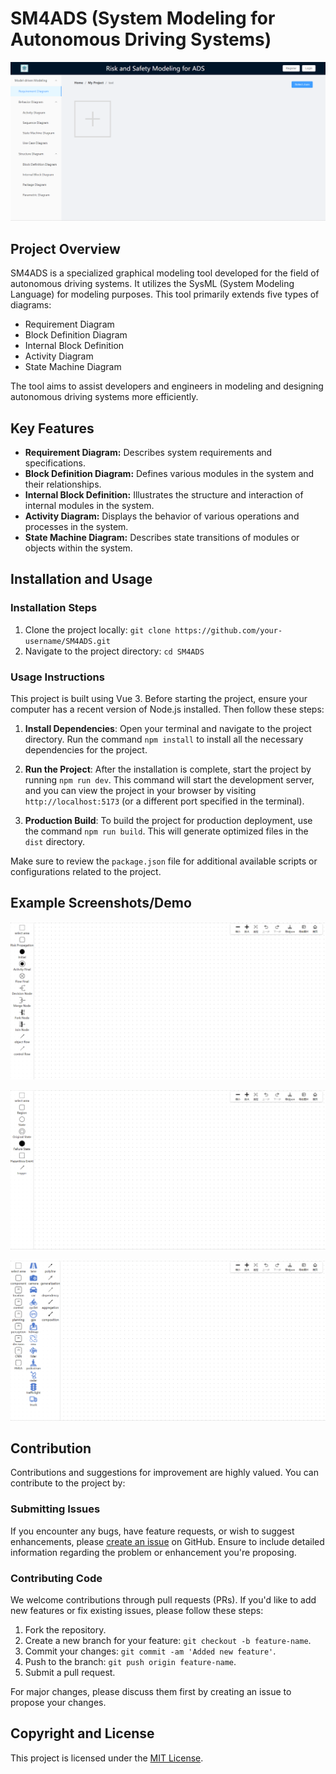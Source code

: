 # SM4ADS (System Modeling for Autonomous Driving Systems)



![image-20231229134818540](public/image-20231229134818540.png)

## Project Overview

SM4ADS is a specialized graphical modeling tool developed for the field of autonomous driving systems. It utilizes the SysML (System Modeling Language) for modeling purposes. This tool primarily extends five types of diagrams:

- Requirement Diagram
- Block Definition Diagram
- Internal Block Definition
- Activity Diagram
- State Machine Diagram

The tool aims to assist developers and engineers in modeling and designing autonomous driving systems more efficiently.

## Key Features

- **Requirement Diagram:** Describes system requirements and specifications.
- **Block Definition Diagram:** Defines various modules in the system and their relationships.
- **Internal Block Definition:** Illustrates the structure and interaction of internal modules in the system.
- **Activity Diagram:** Displays the behavior of various operations and processes in the system.
- **State Machine Diagram:** Describes state transitions of modules or objects within the system.

## Installation and Usage

### Installation Steps

1. Clone the project locally: `git clone https://github.com/your-username/SM4ADS.git`
2. Navigate to the project directory: `cd SM4ADS`

### Usage Instructions

This project is built using Vue 3. Before starting the project, ensure your computer has a recent version of Node.js installed. Then follow these steps:

1. **Install Dependencies**: Open your terminal and navigate to the project directory. Run the command `npm install` to install all the necessary dependencies for the project.

2. **Run the Project**: After the installation is complete, start the project by running `npm run dev`. This command will start the development server, and you can view the project in your browser by visiting `http://localhost:5173` (or a different port specified in the terminal).

3. **Production Build**: To build the project for production deployment, use the command `npm run build`. This will generate optimized files in the `dist` directory.

Make sure to review the `package.json` file for additional available scripts or configurations related to the project.

## Example Screenshots/Demo

![image-20231229134905031](public/image-20231229134905031.png)

![image-20231229134920026](public/image-20231229134920026.png)

![image-20231229134933831](public/image-20231229134933831.png)

## Contribution

Contributions and suggestions for improvement are highly valued. You can contribute to the project by:

### Submitting Issues

If you encounter any bugs, have feature requests, or wish to suggest enhancements, please [create an issue](https://github.com/your-username/SM4ADS/issues) on GitHub. Ensure to include detailed information regarding the problem or enhancement you're proposing. 

### Contributing Code

We welcome contributions through pull requests (PRs). If you'd like to add new features or fix existing issues, please follow these steps:

1. Fork the repository.
2. Create a new branch for your feature: `git checkout -b feature-name`.
3. Commit your changes: `git commit -am 'Added new feature'`.
4. Push to the branch: `git push origin feature-name`.
5. Submit a pull request.

For major changes, please discuss them first by creating an issue to propose your changes.

## Copyright and License

This project is licensed under the [MIT License](LICENSE).

